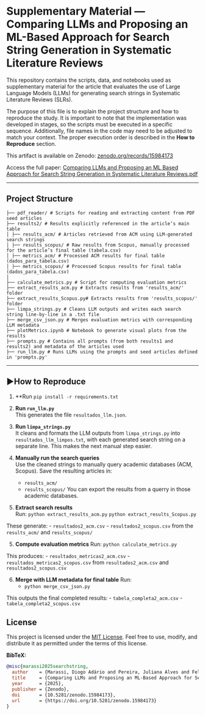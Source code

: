 # Supplementary Material — Comparing LLMs and Proposing an ML-Based Approach for Search String Generation in Systematic Literature Reviews

This repository contains the scripts, data, and notebooks used as supplementary material for the article that evaluates the use of Large Language Models (LLMs) for generating search strings in Systematic Literature Reviews (SLRs).

The purpose of this file is to explain the project structure and how to reproduce the study. It is important to note that the implementation was developed in stages, so the scripts must be executed in a specific sequence. Additionally, file names in the code may need to be adjusted to match your context. The proper execution order is described in the **How to Reproduce** section.

This artifact is available on Zenodo: [zenodo.org/records/15984173](https://zenodo.org/records/15984173)

Access the full paper: [Comparing LLMs and Proposing an ML Based Approach for Search String Generation in Systematic Literature Reviews.pdf](https://github.com/user-attachments/files/21347421/Comparing.LLMs.and.Proposing.an.ML.Based.Approach.for.Search.String.Generation.in.Systematic.Literature.Reviews.pdf)


---

## Project Structure
```
├── pdf_reader/ # Scripts for reading and extracting content from PDF seed articles
├── results2/ # Results explicitly referenced in the article’s main table
│ ├── results_acm/ # Articles retrieved from ACM using LLM-generated search strings
│ ├── results_scopus/ # Raw results from Scopus, manually processed for the article’s final table (tabela.csv)
│ ├── metrics_acm/ # Processed ACM results for final table (dados_para_tabela.csv)
│ ├── metrics_scopus/ # Processed Scopus results for final table (dados_para_tabela.csv)
│
├── calculate_metrics.py # Script for computing evaluation metrics
├── extract_results_acm.py # Extracts results from 'results_acm/' folder
├── extract_results_Scopus.py# Extracts results from 'results_scopus/' folder
├── limpa_strings.py # Cleans LLM outputs and writes each search string line-by-line in a .txt file
├── merge_csv_json.py # Merges evaluation metrics with corresponding LLM metadata
├── plotMetrics.ipynb # Notebook to generate visual plots from the results
├── prompts.py # Contains all prompts (from both results1 and results2) and metadata of the articles used
├── run_llm.py # Runs LLMs using the prompts and seed articles defined in 'prompts.py'
```

---

## ▶How to Reproduce

1. **Run `pip install -r requirements.txt`

2. **Run `run_llm.py`**  
   This generates the file `resultados_llm.json`.
   
3. **Run `limpa_strings.py`**  
   It cleans and formats the LLM outputs from  `limpa_strings.py` into `resultados_llm_limpos.txt`, with each generated search string on a separate line. This makes the next manual step easier.

5. **Manually run the search queries**  
   Use the cleaned strings to manually query academic databases (ACM, Scopus). Save the resulting articles in:
   - `results_acm/`
   - `results_scopus/`
   You can export the results from a querry in those academic databases.

6. **Extract search results**  
   Run:
   `python extract_results_acm.py`
   `python extract_results_Scopus.py`

These generate:
    - `resultados2_acm.csv`
    - `resultados2_scopus.csv`
from the `results_acm/` and `results_scopus/`
   
5. **Compute evaluation metrics**
Run:
`python calculate_metrics.py`

This produces:
    - `resultados_metricas2_acm.csv`
    - `resultados_metricas2_scopus.csv`
from  `resultados2_acm.csv` and `resultados2_scopus.csv`

6. **Merge with LLM metadata for final table**
Run:
    - `python merge_csv_json.py`

This outputs the final completed results:
    - `tabela_completa2_acm.csv`
    - `tabela_completa2_scopus.csv`

## License

This project is licensed under the [MIT License](LICENSE). Feel free to use, modify, and distribute it as permitted under the terms of this license.

**BibTeX:**
```bibtex
@misc{marassi2025searchstring,
  author    = {Marassi, Diogo Adário and Pereira, Juliana Alves and Felizardo, Katia Romero},
  title     = {Comparing LLMs and Proposing an ML-Based Approach for Search String Generation in Systematic Literature Reviews},
  year      = {2025},
  publisher = {Zenodo},
  doi       = {10.5281/zenodo.15984173},
  url       = {https://doi.org/10.5281/zenodo.15984173}
}
```
